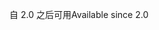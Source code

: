 <span data-ttu-id="40082-101">自 2.0 之后可用</span><span class="sxs-lookup"><span data-stu-id="40082-101">Available since 2.0</span></span>
